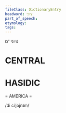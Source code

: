 ```yaml
---
fileClass: DictionaryEntry
headword: ציוני
part_of_speech: 
etymology: 
tags: 
---
```

ציוני
־ם

CENTRAL
========

HASIDIC
=======
= AMERICA = 

/di ciˈjojnɪm/